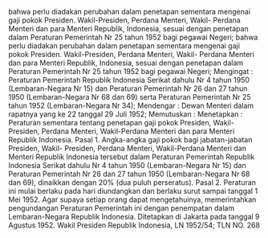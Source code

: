  bahwa perlu diadakan perubahan dalam penetapan sementara mengenai gaji pokok Presiden. Wakil-Presiden, Perdana Menteri, Wakil- Perdana Menteri dan para Menteri Republik, Indonesia, sesuai dengan penetapan dalam Peraturan Pemerintah Nr 25 tahun 1952 bagi pegawai Negeri; bahwa perlu diadakan perubahan dalam penetapan sementara mengenai gaji pokok Presiden. Wakil-Presiden, Perdana Menteri, Wakil- Perdana Menteri dan para Menteri Republik, Indonesia, sesuai dengan penetapan dalam Peraturan Pemerintah Nr 25 tahun 1952 bagi pegawai Negeri;
Mengingat :
 Peraturan Pemerintah Republik Indonesia Serikat dahulu Nr 4 tahun 1950 (Lembaran-Negara Nr 15) dan Peraturan Pemerintah Nr 26 dan 27 tahun 1950 (Lembaran-Negara Nr 68 dan 69) serta Peraturan Pemerintah Nr 25 tahun 1952 (Lembaran-Negara Nr 34); Mendengar : Dewan Menteri dalam rapatnya yang ke 22 tanggal 29 Juli 1952; Memutuskan : Menetapkan : Peraturan sementara tentang penetapan gaji pokok Presiden, Wakil- Presiden, Perdana Menteri, Wakil-Perdana Menteri dan para Menteri Republik Indonesia. Pasal 1. Angka-angka gaji pokok bagi jabatan-jabatan Presiden, Wakil- Presiden, Perdana Menteri, Wakil-Perdana Menteri dan Menteri Republik Indonesia tersebut dalam Peraturan Pemerintah Republik Indonesia Serikat dahulu Nr 4 tahun 1950 (Lembaran-Negara Nr 15) dan Peraturan Pemerintah Nr 26 dan 27 tahun 1950 (Lembaran-Negara Nr 68 dan 69), dinaikkan dengan 20% (dua puluh perseratus). Pasal 2. Peraturan ini mulai berlaku pada hari diundangkan dan berlaku surut sampai tanggal 1 Mei 1952. Agar supaya setiap orang dapat mengetahuinya, memerintahkan pengundangan Peraturan Pemerintah ini dengan penempatan dalam Lembaran-Negara Republik Indonesia. Ditetapkan di Jakarta pada tanggal 9 Agustus 1952. Wakil Presiden Republik Indonesia, LN 1952/54; TLN NO. 268